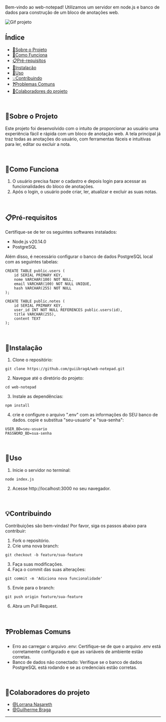 Bem-vindo ao web-notepad! Utilizamos um servidor em node.js e banco de dados para construção de um bloco de anotações web. 

![Gif projeto](https://github.com/user-attachments/assets/a225e538-7887-498c-97fc-d9fec10daa0d)


## Índice

- [📄Sobre o Projeto](#sobre-o-projeto)
- [🔎Como Funciona](#como-funciona)
- [📋Pré-requisitos](#pré-requisitos)
- [🔧Instalação](#instalação)
- [🚀Uso](#uso)
- [💡Contribuindo](#contribuindo)
- [❓Problemas Comuns](#problemas-comuns)
- [🤝Colaboradores do projeto](#colaboradores-do-projeto)

<br>

## 📄Sobre o Projeto
Este projeto foi desenvolvido com o intuito de proporcionar ao usuário uma experiência fácil e rápida com um bloco de anotação web. A tela principal já traz todas as anotações do usuário, com ferramentas fáceis e intuitivas para ler, editar ou excluir a nota.

<br>

## 🔎Como Funciona

1. O usuário precisa fazer o cadastro e depois login para acessar as funcionalidades do bloco de anotações.
2. Após o login, o usuário pode criar, ler, atualizar e excluir as suas notas.

<br>

## 📋Pré-requisitos

Certifique-se de ter os seguintes softwares instalados:

* Node.js v20.14.0
* PostgreSQL

Além disso, é necessário configurar o banco de dados PostgreSQL local com as seguintes tabelas:

```
CREATE TABLE public.users (
    id SERIAL PRIMARY KEY,
    nome VARCHAR(100) NOT NULL,
    email VARCHAR(100) NOT NULL UNIQUE,
    hash VARCHAR(255) NOT NULL
);

CREATE TABLE public.notes (
    id SERIAL PRIMARY KEY,
    user_id INT NOT NULL REFERENCES public.users(id),
    title VARCHAR(255),
    content TEXT
);
```

<br>

## 🔧Instalação

1. Clone o repositório:
```
git clone https://github.com/guiibrag4/web-notepad.git
```
2. Navegue até o diretório do projeto:
```
cd web-notepad
```
3.  Instale as dependências:
```
npm install
```
4.  crie e configure o arquivo ".env" com as informações do SEU banco de dados. copie e substitua "seu-usuario" e "sua-senha":
```
USER_BD=seu-usuario
PASSWORD_BD=sua-senha
```

<br>

## 🚀Uso

1. Inicie o servidor no terminal:
```
node index.js
```

2. Acesse http://localhost:3000 no seu navegador.

<br>

## 💡Contribuindo

Contribuições são bem-vindas! Por favor, siga os passos abaixo para contribuir:

1. Fork o repositório.
2. Crie uma nova branch:

```
git checkout -b feature/sua-feature
```

3. Faça suas modificações.
4. Faça o commit das suas alterações:

```
git commit -m 'Adiciona nova funcionalidade'
```


5. Envie para o branch:
```
git push origin feature/sua-feature
```

6. Abra um Pull Request.

<br>

## ❓Problemas Comuns

* Erro ao carregar o arquivo .env: Certifique-se de que o arquivo .env está corretamente configurado e que as variáveis de ambiente estão corretas.
* Banco de dados não conectado: Verifique se o banco de dados PostgreSQL está rodando e se as credenciais estão corretas.

<br>

## 🤝Colaboradores do projeto

- [@Lorrana Nasareth](https://github.com/LorranaNS)  
- [@Guilherme Braga](https://github.com/guiibrag4)

---
